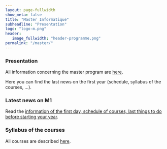 ```yaml
---
layout: page-fullwidth
show_meta: false
title: "Master Informatique"
subheadline: "Presentation"
logo: "logo-m.png"
header:
   image_fullwidth: "header-programme.png"
permalink: "/master/"
---
```


### Presentation
All information concerning the master program are <a href="https://univ-cotedazur.fr/formation/offre-de-formation/master-informatique-1" target="_blank">here</a>.

Here you can find the last news on the first year (schedule, syllabus of the courses, ...).

### Latest news on M1
Read the [information of the first day, schedule of courses, last things to do before starting your year](../../edt/m1/).


### Syllabus of the courses
All courses are described [here](../../programme/liste/).
